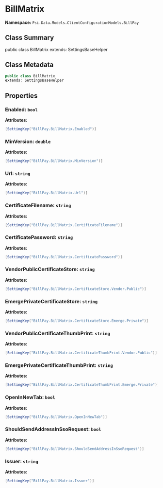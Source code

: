 # BillMatrix

**Namespace:** `Psi.Data.Models.ClientConfigurationModels.BillPay`

## Class Summary

public class BillMatrix
extends: SettingsBaseHelper

## Class Metadata

```typescript
public class BillMatrix
extends: SettingsBaseHelper
```

## Properties

### Enabled: `bool`

**Attributes:**
```csharp
[SettingKey("BillPay.BillMatrix.Enabled")]
```

### MinVersion: `double`

**Attributes:**
```csharp
[SettingKey("BillPay.BillMatrix.MinVersion")]
```

### Url: `string`

**Attributes:**
```csharp
[SettingKey("BillPay.BillMatrix.Url")]
```

### CertificateFilename: `string`

**Attributes:**
```csharp
[SettingKey("BillPay.BillMatrix.CertificateFilename")]
```

### CertificatePassword: `string`

**Attributes:**
```csharp
[SettingKey("BillPay.BillMatrix.CertificatePassword")]
```

### VendorPublicCertificateStore: `string`

**Attributes:**
```csharp
[SettingKey("BillPay.BillMatrix.CertificateStore.Vendor.Public")]
```

### EmergePrivateCertificateStore: `string`

**Attributes:**
```csharp
[SettingKey("BillPay.BillMatrix.CertificateStore.Emerge.Private")]
```

### VendorPublicCertificateThumbPrint: `string`

**Attributes:**
```csharp
[SettingKey("BillPay.BillMatrix.CertificateThumbPrint.Vendor.Public")]
```

### EmergePrivateCertificateThumbPrint: `string`

**Attributes:**
```csharp
[SettingKey("BillPay.BillMatrix.CertificateThumbPrint.Emerge.Private")]
```

### OpenInNewTab: `bool`

**Attributes:**
```csharp
[SettingKey("BillPay.BillMatrix.OpenInNewTab")]
```

### ShouldSendAddressInSsoRequest: `bool`

**Attributes:**
```csharp
[SettingKey("BillPay.BillMatrix.ShouldSendAddressInSsoRequest")]
```

### Issuer: `string`

**Attributes:**
```csharp
[SettingKey("BillPay.BillMatrix.Issuer")]
```
